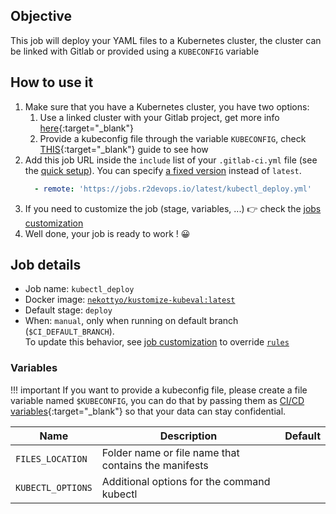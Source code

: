 ## Objective

This job will deploy your YAML files to a Kubernetes cluster, the cluster can be linked with Gitlab or provided using a `KUBECONFIG` variable

## How to use it

1. Make sure that you have a Kubernetes cluster, you have two options:
      1. Use a linked cluster with your Gitlab project, get more info [here](https://docs.gitlab.com/ee/user/project/clusters/){:target="_blank"}
      1. Provide a kubeconfig file through the variable `KUBECONFIG`, check [THIS](https://docs.gitlab.com/ee/ci/variables/#cicd-variable-types){:target="_blank"} guide to see how
1. Add this job URL inside the `include` list of your `.gitlab-ci.yml` file (see the [quick setup](/use-the-hub/#quick-setup)). You can specify [a fixed version](#changelog) instead of `latest`.
    ```yaml
      - remote: 'https://jobs.r2devops.io/latest/kubectl_deploy.yml'
    ```
1. If you need to customize the job (stage, variables, ...) 👉 check the [jobs
   customization](/use-the-hub/#jobs-customization)
1. Well done, your job is ready to work ! 😀

## Job details

* Job name: `kubectl_deploy`
* Docker image:
[`nekottyo/kustomize-kubeval:latest`](https://hub.docker.com/r/nekottyo/kustomize-kubeval)
* Default stage: `deploy`
* When: `manual`, only when running on default branch (`$CI_DEFAULT_BRANCH`).  
  To update this behavior, see [job customization](https://r2devops.io/use-the-hub/#global) to override [`rules`](https://docs.gitlab.com/ee/ci/yaml/#rulesif)

### Variables

!!! important
    If you want to provide a kubeconfig file, please create a file variable named `$KUBECONFIG`, you can do that by passing them as [CI/CD variables](https://docs.gitlab.com/ee/ci/variables/#cicd-variable-types){:target="_blank"} so that your data can stay confidential.

| Name | Description | Default |
| ---- | ----------- | ------- |
| `FILES_LOCATION` | Folder name or file name that contains the manifests | ` ` |
| `KUBECTL_OPTIONS` | Additional options for the command kubectl | ` ` |

